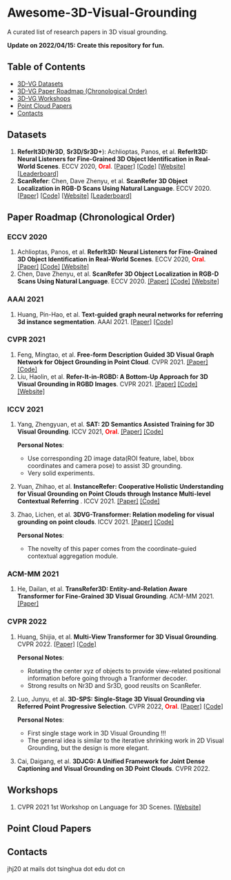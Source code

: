 # Awesome-3D-Visual-Grounding

A curated list of research papers in 3D visual grounding. 

**Update on 2022/04/15: Create this repository for fun.**

## Table of Contents

- [3D-VG Datasets](#datasets)
- [3D-VG Paper Roadmap (Chronological Order)](#paper-roadmap-chronological-order)
- [3D-VG Workshops](#workshops)
- [Point Cloud Papers](#point-cloud-papers)
- [Contacts](#contacts)

<!-- 1. First Author. **Paper Name**. Conf. [[Paper]]() [[Code]]() [[Website]]() -->

## Datasets
1. **ReferIt3D**(**Nr3D**, **Sr3D/Sr3D+**): Achlioptas, Panos, et al. **ReferIt3D: Neural Listeners for Fine-Grained 3D Object Identification in Real-World Scenes**. ECCV 2020, <font color=Red>**Oral**</font>. [[Paper]](https://www.ecva.net/papers/eccv_2020/papers_ECCV/papers/123460409.pdf) [[Code]](https://github.com/referit3d/referit3d) [[Website]](https://referit3d.github.io/) [[Leaderboard]](https://referit3d.github.io/benchmarks.html)
2. **ScanRefer**: Chen, Dave Zhenyu, et al. **ScanRefer 3D Object Localization in RGB-D Scans Using Natural Language**. ECCV 2020. [[Paper]](https://arxiv.org/abs/1912.08830) [[Code]](https://github.com/daveredrum/ScanRefer) [[Website]](https://daveredrum.github.io/ScanRefer/) [[Leaderboard]](http://kaldir.vc.in.tum.de/scanrefer_benchmark/)

## Paper Roadmap (Chronological Order)
### ECCV 2020
1. Achlioptas, Panos, et al. **ReferIt3D: Neural Listeners for Fine-Grained 3D Object Identification in Real-World Scenes**. ECCV 2020, <font color=Red>**Oral**</font>. [[Paper]](https://www.ecva.net/papers/eccv_2020/papers_ECCV/papers/123460409.pdf) [[Code]](https://github.com/referit3d/referit3d) [[Website]](https://referit3d.github.io/)
2. Chen, Dave Zhenyu, et al. **ScanRefer 3D Object Localization in RGB-D Scans Using Natural Language**. ECCV 2020. [[Paper]](https://arxiv.org/abs/1912.08830) [[Code]](https://github.com/daveredrum/ScanRefer) [[Website]](https://daveredrum.github.io/ScanRefer/)

### AAAI 2021
1. Huang, Pin-Hao, et al. **Text-guided graph neural networks for referring 3d instance segmentation**. AAAI 2021. [[Paper]](https://ojs.aaai.org/index.php/AAAI/article/view/16253) [[Code]](https://github.com/hanhung/TGNN)

### CVPR 2021
1. Feng, Mingtao, et al. **Free-form Description Guided 3D Visual Graph Network for Object Grounding in Point Cloud**. CVPR 2021. [[Paper]](https://arxiv.org/abs/2103.16381) [[Code]](https://github.com/PNXD/FFL-3DOG)
2. Liu, Haolin, et al. **Refer-It-in-RGBD: A Bottom-Up Approach for 3D Visual Grounding in RGBD Images**. CVPR 2021. [[Paper]](https://arxiv.org/abs/2103.07894) [[Code]](https://github.com/UncleMEDM/Refer-it-in-RGBD) [[Website]](https://unclemedm.github.io/Refer-it-in-RGBD/)

### ICCV 2021
1. Yang, Zhengyuan, et al. **SAT: 2D Semantics Assisted Training for 3D Visual Grounding**. ICCV 2021, <font color=Red>**Oral**</font>. [[Paper]](https://arxiv.org/abs/2105.11450) [[Code]](https://github.com/zyang-ur/SAT)

    **Personal Notes**: 
    - Use corresponding 2D image data(ROI feature, label, bbox coordinates and camera pose) to assist 3D grounding.
    - Very solid experiments.

2. Yuan, Zhihao, et al. **InstanceRefer: Cooperative Holistic Understanding for Visual Grounding on Point Clouds through Instance Multi-level Contextual Referring** . ICCV 2021. [[Paper]](https://arxiv.org/abs/2103.01128) [[Code]](https://github.com/CurryYuan/InstanceRefer)
3. Zhao, Lichen, et al. **3DVG-Transformer: Relation modeling for visual grounding on point clouds**. ICCV 2021. [[Paper]](https://openaccess.thecvf.com/content/ICCV2021/papers/Zhao_3DVG-Transformer_Relation_Modeling_for_Visual_Grounding_on_Point_Clouds_ICCV_2021_paper.pdf) [[Code]](https://github.com/zlccccc/3DVG-Transformer)

    **Personal Notes**: 
    - The novelty of this paper comes from the coordinate-guied contextual aggregation module.

### ACM-MM 2021
1. He, Dailan, et al. **TransRefer3D: Entity-and-Relation Aware Transformer for Fine-Grained 3D Visual Grounding**. ACM-MM 2021. [[Paper]](https://arxiv.org/abs/2108.02388)

### CVPR 2022
1. Huang, Shijia, et al. **Multi-View Transformer for 3D Visual Grounding**. CVPR 2022. [[Paper]](https://arxiv.org/abs/2204.02174) [[Code]](https://github.com/sega-hsj/MVT-3DVG)

    **Personal Notes**: 
    - Rotating the center xyz of objects to provide view-related positional information before going through a Tranformer decoder. 
    - Strong results on Nr3D and Sr3D, good reuslts on ScanRefer.

2. Luo, Junyu, et al. **3D-SPS: Single-Stage 3D Visual Grounding via Referred Point Progressive Selection**. CVPR 2022, <font color=Red>**Oral**</font>. [[Paper]](https://arxiv.org/abs/2204.06272) [[Code]](https://github.com/fjhzhixi/3D-SPS)
    
    **Personal Notes**: 
    - First single stage work in 3D Visual Grounding !!!
    - The general idea is similar to the iterative shrinking work in 2D Visual Grounding, but the design is more elegant.

3. Cai, Daigang, et al. **3DJCG: A Unified Framework for Joint Dense Captioning and Visual Grounding on 3D Point Clouds**. CVPR 2022.


## Workshops
1. CVPR 2021 1st Workshop on Language for 3D Scenes. [[Website]](https://language3dscenes.github.io/)
  
## Point Cloud Papers


## Contacts
jhj20 at mails dot tsinghua dot edu dot cn
